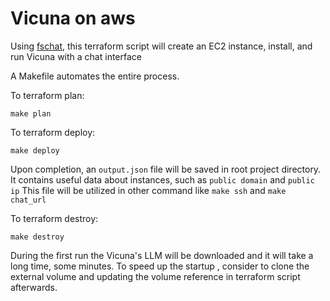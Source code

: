 Vicuna on aws
===
Using [fschat](https://pypi.org/project/fschat/), this terraform script will create an EC2 instance, install, and run Vicuna with a chat interface


A Makefile automates the entire process.

To terraform plan:
```shell
make plan
```

To terraform deploy:
```shell
make deploy
```
Upon completion, an `output.json` file will be saved in root project directory. It contains useful data about instances, such as `public domain` and `public ip`
This file will be utilized in other command like `make ssh` and `make chat_url`

To terraform destroy:
```shell
make destroy
```

During the first run the Vicuna's LLM will be downloaded and it will take a long time, some minutes. 
To speed up the startup , consider to clone the external volume and updating the volume reference in terraform script afterwards.
